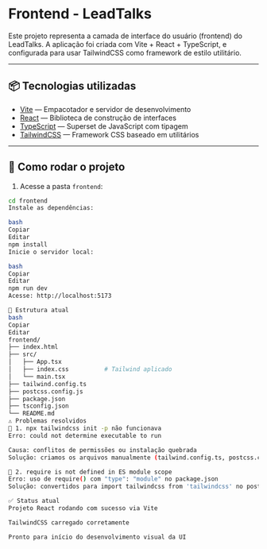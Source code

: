 # Frontend - LeadTalks

Este projeto representa a camada de interface do usuário (frontend) do LeadTalks. A aplicação foi criada com Vite + React + TypeScript, e configurada para usar TailwindCSS como framework de estilo utilitário.

---

## 📦 Tecnologias utilizadas

- [Vite](https://vitejs.dev/) — Empacotador e servidor de desenvolvimento
- [React](https://reactjs.org/) — Biblioteca de construção de interfaces
- [TypeScript](https://www.typescriptlang.org/) — Superset de JavaScript com tipagem
- [TailwindCSS](https://tailwindcss.com/) — Framework CSS baseado em utilitários

---

## 🚀 Como rodar o projeto

1. Acesse a pasta `frontend`:

```bash
cd frontend
Instale as dependências:

bash
Copiar
Editar
npm install
Inicie o servidor local:

bash
Copiar
Editar
npm run dev
Acesse: http://localhost:5173

📁 Estrutura atual
bash
Copiar
Editar
frontend/
├── index.html
├── src/
│   ├── App.tsx
│   ├── index.css          # Tailwind aplicado
│   └── main.tsx
├── tailwind.config.ts
├── postcss.config.js
├── package.json
├── tsconfig.json
└── README.md
⚠️ Problemas resolvidos
🧨 1. npx tailwindcss init -p não funcionava
Erro: could not determine executable to run

Causa: conflitos de permissões ou instalação quebrada
Solução: criamos os arquivos manualmente (tailwind.config.ts, postcss.config.js)

🧨 2. require is not defined in ES module scope
Erro: uso de require() com "type": "module" no package.json
Solução: convertidos para import tailwindcss from 'tailwindcss' no postcss.config.js

✅ Status atual
Projeto React rodando com sucesso via Vite

TailwindCSS carregado corretamente

Pronto para início do desenvolvimento visual da UI
```
